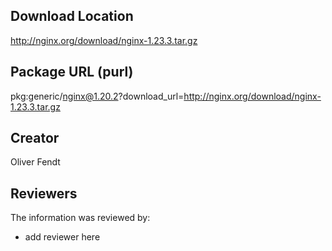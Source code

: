 ## Download Location

http://nginx.org/download/nginx-1.23.3.tar.gz

## Package URL (purl)

pkg:generic/nginx@1.20.2?download_url=http://nginx.org/download/nginx-1.23.3.tar.gz

## Creator

Oliver Fendt

## Reviewers

The information was reviewed by:

* add reviewer here
